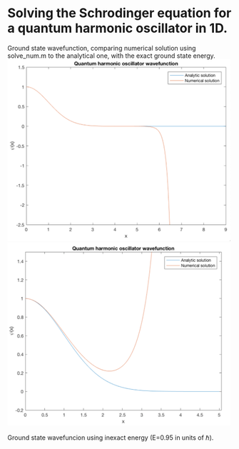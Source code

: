 # Solving the Schrodinger equation for a quantum harmonic oscillator in 1D.

Ground state wavefunction, comparing numerical solution using solve_num.m to the analytical one, with the exact ground state
energy.
<img src="ground_state.png" width = "500"> <img src="ground_state_inexact.png" width = "500">

Ground state wavefuncion using inexact energy (E=0.95 in units of ℏ). 


